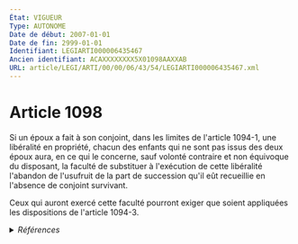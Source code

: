 ```yaml
---
État: VIGUEUR
Type: AUTONOME
Date de début: 2007-01-01
Date de fin: 2999-01-01
Identifiant: LEGIARTI000006435467
Ancien identifiant: ACAXXXXXXXX5X01098AAXXAB
URL: article/LEGI/ARTI/00/00/06/43/54/LEGIARTI000006435467.xml
---
```


<h1>Article 1098</h1>

Si un époux a fait à son conjoint, dans les limites de l'article 1094-1, une
libéralité en propriété, chacun des enfants qui ne sont pas issus des deux époux
aura, en ce qui le concerne, sauf volonté contraire et non équivoque du
disposant, la faculté de substituer à l'exécution de cette libéralité l'abandon
de l'usufruit de la part de succession qu'il eût recueillie en l'absence de
conjoint survivant.<br />

Ceux qui auront exercé cette faculté pourront exiger que soient appliquées les
dispositions de l'article 1094-3.


<details>
  <summary><em>Références</em></summary>

  <h2>Articles faisant référence à l'article</h2>
  
  <ul>
    <li>
      <a href="https://legal.tricoteuses.fr//redirection/LEGIARTI000006435800?vers=git&vers=legifrance">Code civil - article 1094-1 AUTONOME VIGUEUR, en vigueur depuis le 2007-01-01</a> CITATION cible
    </li>
    <li>
      <a href="https://legal.tricoteuses.fr//redirection/LEGIARTI000006284843?vers=git&vers=legifrance">LOI n° 2006-728 du 23 juin 2006 portant réforme des successions et des libéralités - article 9 ENTIEREMENT_MODIF</a> MODIFICATION cible
    </li>
    <li>
      <a href="https://legal.tricoteuses.fr//redirection/LEGIARTI000006284859?vers=git&vers=legifrance">LOI n° 2006-728 du 23 juin 2006 portant réforme des successions et des libéralités - article 25 ENTIEREMENT_MODIF</a> MODIFICATION cible
    </li>
    <li>
      <a href="https://legal.tricoteuses.fr//redirection/LEGIARTI000006435443?vers=git&vers=legifrance">Code civil - article 1094-3 AUTONOME MODIFIE, en vigueur du 1972-08-01 au 2007-01-01</a> CITATION cible
    </li>
    <li>
      <a href="https://legal.tricoteuses.fr//redirection/LEGIARTI000006435444?vers=git&vers=legifrance">Code civil - article 1094-3 AUTONOME VIGUEUR, en vigueur depuis le 2007-01-01</a> CITATION cible
    </li>
    <li>
      <a href="https://legal.tricoteuses.fr//redirection/LEGIARTI000006435798?vers=git&vers=legifrance">Code civil - article 1094-1 AUTONOME MODIFIE, en vigueur du 1972-08-01 au 2006-07-01</a> CITATION cible
    </li>
    <li>
      <a href="https://legal.tricoteuses.fr//redirection/LEGIARTI000006435799?vers=git&vers=legifrance">Code civil - article 1094-1 AUTONOME MODIFIE, en vigueur du 2006-07-01 au 2007-01-01</a> CITATION cible
    </li>
  </ul>
  
  <h2>Références faites par l'article</h2>
  
  <ul>
    <li>
      1981-12-30 CITATION cible <a href="https://legal.tricoteuses.fr//redirection/LEGIARTI000006273474?vers=git&vers=legifrance">Loi n° 81-1160 du 30 décembre 1981 DE FINANCES POUR 1982 - article 5 AUTONOME VIGUEUR, en vigueur depuis le 1983-01-01</a>
    </li>
    <li>
      2006-06-23 MODIFICATION source <a href="https://legal.tricoteuses.fr//redirection/LEGIARTI000006284859?vers=git&vers=legifrance">LOI n° 2006-728 du 23 juin 2006 portant réforme des successions et des libéralités - article 25 ENTIEREMENT_MODIF</a>
    </li>
    <li>
      2006-06-23 MODIFICATION source <a href="https://legal.tricoteuses.fr//redirection/LEGIARTI000006284843?vers=git&vers=legifrance">LOI n° 2006-728 du 23 juin 2006 portant réforme des successions et des libéralités - article 9 ENTIEREMENT_MODIF</a>
    </li>
    <li>
      2999-01-01 CITATION source <a href="https://legal.tricoteuses.fr//redirection/LEGIARTI000006435798?vers=git&vers=legifrance">Code civil - article 1094-1 AUTONOME MODIFIE, en vigueur du 1972-08-01 au 2006-07-01</a>
    </li>
    <li>
      2999-01-01 CITATION source <a href="https://legal.tricoteuses.fr//redirection/LEGIARTI000006435443?vers=git&vers=legifrance">Code civil - article 1094-3 AUTONOME MODIFIE, en vigueur du 1972-08-01 au 2007-01-01</a>
    </li>
    <li>
      2999-01-01 CITATION cible <a href="https://legal.tricoteuses.fr//redirection/LEGIARTI000006440585?vers=git&vers=legifrance">Code civil - article 1527 AUTONOME MODIFIE, en vigueur du 1966-02-01 au 2001-12-04</a>
    </li>
    <li>
      2999-01-01 CITATION cible <a href="https://legal.tricoteuses.fr//redirection/LEGIARTI000006310891?vers=git&vers=legifrance">Code général des impôts - article 885 G AUTONOME ABROGE, en vigueur du 2003-12-31 au 2018-01-01</a>
    </li>
    <li>
      2999-01-01 CITATION cible <a href="https://legal.tricoteuses.fr//redirection/LEGIARTI000036385009?vers=git&vers=legifrance">Code général des impôts - article 968 AUTONOME VIGUEUR, en vigueur depuis le 2018-01-01</a>
    </li>
  </ul>
</details>
